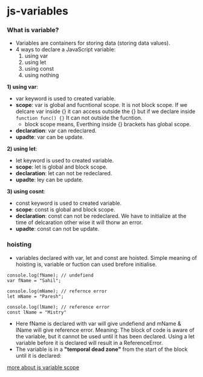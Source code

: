 # js-variables
### What is variable?
* Variables are containers for storing data (storing data values).
* 4 ways to declare a JavaScript variable:
    1) using var
    2) using let
    3) using const
    4) using nothing

**1) using var**:
* var keyword is used to created variable.
* **scope**: var is global  and fucntional scope. It is not block scope. If we delcare var inside {} it can access outside the {} but if we declare inside ```function func() {}``` It can not outside the fucntion.
    * block scope means, Everthing inside {} brackets has global scope.
* **declaration**: var can redeclared.
* **upadte**: var can be update.

**2) using let**:
* let keyword is used to created variable.
* **scope**: let is global and block scope.
* **declaration**: let can not be redeclared.
* **upadte**: ley can be update.

**3) using cosnt**:
* const keyword is used to created variable.
* **scope**: const is global and block scope.
* **declaration**: const can not be redeclared. We have to initialize at the time of delcaration other wise it will thorw an error.
* **upadte**: const can not be update.

### hoisting
* variables declared with var, let and const are hoisted. Simple meaning of hoisting is, variable or fuction can used brefore initialise.
```
console.log(fName); // undefiend
var fName = "Sahil";

console.log(mName); // refernce error
let mName = "Paresh";

console.log(lName); // reference error
const lName = "Mistry"
```
* Here fName is declared with var will give undefiend and mName & lName will give reference error. Meaning: The block of code is aware of the variable, but it cannot be used until it has been declared. Using a let variable before it is declared will result in a ReferenceError.
* The variable is in a **"temporal dead zone"** from the start of the block until it is declared:

[more about js variable scope](https://www.freecodecamp.org/news/var-let-and-const-whats-the-difference/)
